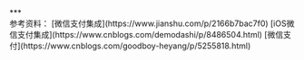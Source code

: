 <br/>
***
<br/>
参考资料：
[微信支付集成](https://www.jianshu.com/p/2166b7bac7f0)
[iOS微信支付集成](https://www.cnblogs.com/demodashi/p/8486504.html)
[微信支付](https://www.cnblogs.com/goodboy-heyang/p/5255818.html)

<br/>
